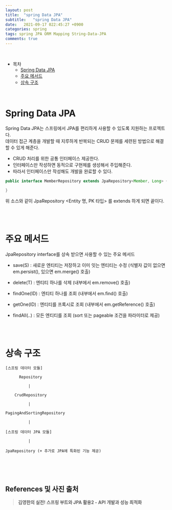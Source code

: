 ```yaml
---
layout: post
title:  "spring Data JPA"
subtitle:   "spring Data JPA"
date:   2021-09-17 022:45:27 +0900
categories: spring
tags: spring JPA ORM Mapping String-Data-JPA
comments: true
---
```



<br>

- 목차
	- [Spring Data JPA](#spring-data-jpa)
	- [주요 메서드](#주요-메서드)
	- [상속 구조](#상속-구조)
    
<br>

# Spring Data JPA

Spring Data JPA는 스프링에서 JPA를 편리하게 사용할 수 있도록 지원하는 프로젝트다. <br>
데이터 접근 계층을 개발할 때 지루하게 반복되는 CRUD 문제를 세련된 방법으로 해결할 수 있게 해준다. <br>

- CRUD 처리를 위한 공통 인터페이스 제공한다.
- 인터페이스만 작성하면 동적으로 구현체를 생성해서 주입해준다.
- 따라서 인터페이스만 작성해도 개발을 완료할 수 있다.

```java
public interface MemberRepository extends JpaRepository<Member, Long> {

}
```

위 소스와 같이 JpaRepository <Entity 명, PK 타입> 를 extends 하게 되면 끝이다.

<br><br>

# 주요 메서드

JpaRepository interface를 상속 받으면 사용할 수 있는 주요 메서드

- save(S) : 새로운 엔티티는 저장하고 이미 잇는 엔티티는 수정 (식별자 값이 없으면 em.persist(), 있으면 em.merge() 호출)

- delete(T) : 엔티티 하나를 삭제 (내부에서 em.remove() 호출)

- findOne(ID) : 엔티티 하나를 조회 (내부에서 em.find() 호출)

- getOne(ID) : 엔티티를 프록시로 조회 (내부에서 em.getReference() 호출)

- findAll(..) : 모든 엔티티를 조회 (sort 또는 pageable 조건을 파라미터로 제공)

<br><br>

# 상속 구조

```
[스프링 데이터 모듈]

      Repository

          |

    CrudRepository

          |

PagingAndSortingRepository

          |

[스프링 데이터 JPA 모듈]

          |    

JpaRepository (+ 추가로 JPA에 특화된 기능 제공)
```

<br><br><br>
## References 및 사진 출처

> __김영한의 실전! 스프링 부트와 JPA 활용2 - API 개발과 성능 최적화__